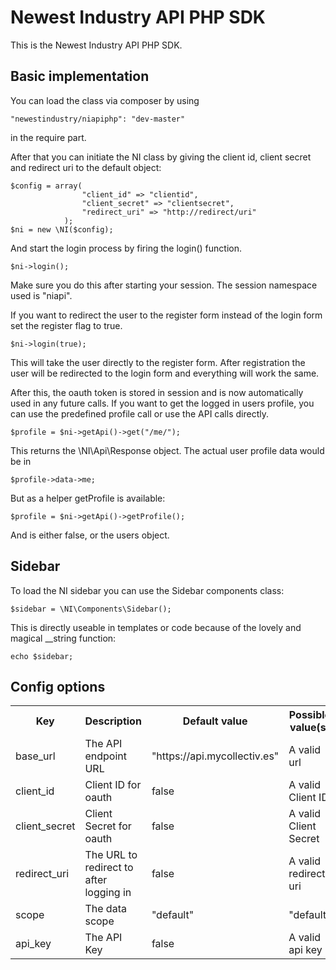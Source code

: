 # Newest Industry API PHP SDK

This is the Newest Industry API PHP SDK.


## Basic implementation
You can load the class via composer by using
    
    "newestindustry/niapiphp": "dev-master"

in the require part.

After that you can initiate the NI class by giving the client id, client secret and redirect uri to the default object:


    $config = array(
                    "client_id" => "clientid", 
                    "client_secret" => "clientsecret",
                    "redirect_uri" => "http://redirect/uri"
                );
    $ni = new \NI($config);
    
And start the login process by firing the login() function.     
    
    $ni->login();

Make sure you do this after starting your session. The session namespace used is "niapi".

If you want to redirect the user to the register form instead of the login form set the register flag to true.

    $ni->login(true);

This will take the user directly to the register form. After registration the user will be redirected to the login form and everything will work the same.

After this, the oauth token is stored in session and is now automatically used in any future calls. If you want to get the logged in users profile, you can use the predefined profile call or use the API calls directly.
    
    $profile = $ni->getApi()->get("/me/");
    
This returns the \NI\Api\Response object. The actual user profile data would be in

    $profile->data->me;
    
But as a helper getProfile is available:

	$profile = $ni->getApi()->getProfile();
	
	
And is either false, or the users object.

## Sidebar

To load the NI sidebar you can use the Sidebar components class:

    $sidebar = \NI\Components\Sidebar();
    
This is directly useable in templates or code because of the lovely and magical __string function:

    echo $sidebar;


## Config options


<table>
	<tr>
    	<th>Key</th>
	    <th>Description</th>
	    <th>Default value</th>
		<th>Possible value(s)</th>
    </tr>
	<tr>
            <td>base_url</td>
            <td>The API endpoint URL</td>
            <td>"https://api.mycollectiv.es"</td>
            <td>A valid url</td>
        </tr>
        <tr>
            <td>client_id</td>
            <td>Client ID for oauth</td>
            <td>false</td>
            <td>A valid Client ID</td>
        </tr>
        <tr>
            <td>client_secret</td>
            <td>Client Secret for oauth</td>
            <td>false</td>
            <td>A valid Client Secret</td>
        </tr>
        <tr>
            <td>redirect_uri</td>
            <td>The URL to redirect to after logging in</td>
            <td>false</td>
            <td>A valid redirect uri</td>
        </tr>
        <tr>
            <td>scope</td>
            <td>The data scope</td>
            <td>"default"</td>
            <td>"default"</td>
        </tr>
        <tr>
            <td>api_key</td>
            <td>The API Key</td>
            <td>false</td>
            <td>A valid api key</td>
        </tr>
</table>
